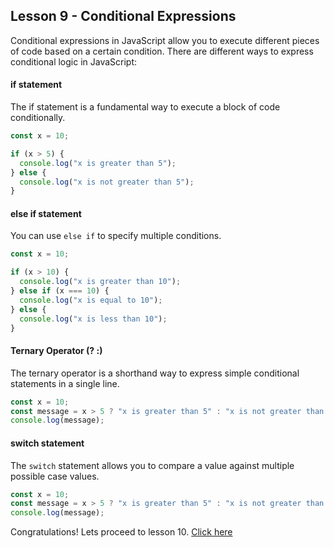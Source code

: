 ## Lesson 9 - Conditional Expressions

Conditional expressions in JavaScript allow you to execute different pieces of code based on a certain condition. There are different ways to express conditional logic in JavaScript:

#### if statement

The if statement is a fundamental way to execute a block of code conditionally.

```js
const x = 10;

if (x > 5) {
  console.log("x is greater than 5");
} else {
  console.log("x is not greater than 5");
}
```

#### else if statement

You can use `else if` to specify multiple conditions.

```js
const x = 10;

if (x > 10) {
  console.log("x is greater than 10");
} else if (x === 10) {
  console.log("x is equal to 10");
} else {
  console.log("x is less than 10");
}
```

#### Ternary Operator (? :)

The ternary operator is a shorthand way to express simple conditional statements in a single line.

```js
const x = 10;
const message = x > 5 ? "x is greater than 5" : "x is not greater than 5";
console.log(message);
```

#### switch statement

The `switch` statement allows you to compare a value against multiple possible case values.

```js
const x = 10;
const message = x > 5 ? "x is greater than 5" : "x is not greater than 5";
console.log(message);
```

Congratulations! Lets proceed to lesson 10. [Click here](https://github.com/sharproyalz/todo-list-react-tutorial/blob/main/javascript_tutorial/10_lesson.md)
